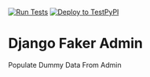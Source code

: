 [![Run Tests](https://github.com/mohamedgamalmoha/django_faker_admin/actions/workflows/run_tests.yml/badge.svg)](https://github.com/mohamedgamalmoha/django_faker_admin/actions/workflows/run_tests.yml)
[![Deploy to TestPyPI](https://github.com/mohamedgamalmoha/django_faker_admin/actions/workflows/deploy_pypi.yml/badge.svg)](https://github.com/mohamedgamalmoha/django_faker_admin/actions/workflows/deploy_pypi.yml)

# Django Faker Admin
Populate Dummy Data From Admin
